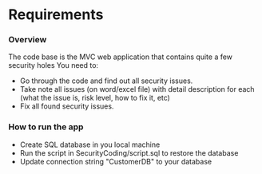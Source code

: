 # Requirements

### Overview

The code base is the MVC web application that contains quite a few security holes
You need to:
- Go through the code and find out all security issues.
- Take note all issues (on word/excel file) with detail description for each (what the issue is, risk level, how to fix it, etc)
- Fix all found security issues.

### How to run the app

- Create SQL database in you local machine
- Run the script in SecurityCoding/script.sql to restore the database
- Update connection string "CustomerDB" to your database

